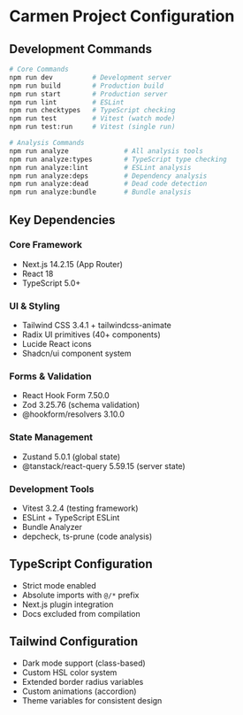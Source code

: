 # Carmen Project Configuration

## Development Commands
```bash
# Core Commands
npm run dev          # Development server
npm run build        # Production build
npm run start        # Production server
npm run lint         # ESLint
npm run checktypes   # TypeScript checking
npm run test         # Vitest (watch mode)
npm run test:run     # Vitest (single run)

# Analysis Commands
npm run analyze              # All analysis tools
npm run analyze:types        # TypeScript type checking
npm run analyze:lint         # ESLint analysis
npm run analyze:deps         # Dependency analysis
npm run analyze:dead         # Dead code detection
npm run analyze:bundle       # Bundle analysis
```

## Key Dependencies
### Core Framework
- Next.js 14.2.15 (App Router)
- React 18
- TypeScript 5.0+

### UI & Styling
- Tailwind CSS 3.4.1 + tailwindcss-animate
- Radix UI primitives (40+ components)
- Lucide React icons
- Shadcn/ui component system

### Forms & Validation
- React Hook Form 7.50.0
- Zod 3.25.76 (schema validation)
- @hookform/resolvers 3.10.0

### State Management
- Zustand 5.0.1 (global state)
- @tanstack/react-query 5.59.15 (server state)

### Development Tools
- Vitest 3.2.4 (testing framework)
- ESLint + TypeScript ESLint
- Bundle Analyzer
- depcheck, ts-prune (code analysis)

## TypeScript Configuration
- Strict mode enabled
- Absolute imports with `@/*` prefix
- Next.js plugin integration
- Docs excluded from compilation

## Tailwind Configuration  
- Dark mode support (class-based)
- Custom HSL color system
- Extended border radius variables
- Custom animations (accordion)
- Theme variables for consistent design